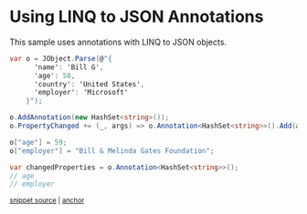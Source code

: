 # Using LINQ to JSON Annotations

This sample uses annotations with LINQ to JSON objects.

<!-- snippet: JTokenAnnotation -->
<a id='snippet-jtokenannotation'></a>
```cs
var o = JObject.Parse(@"{
      'name': 'Bill G',
      'age': 58,
      'country': 'United States',
      'employer': 'Microsoft'
    }");

o.AddAnnotation(new HashSet<string>());
o.PropertyChanged += (_, args) => o.Annotation<HashSet<string>>().Add(args.PropertyName);

o["age"] = 59;
o["employer"] = "Bill & Melinda Gates Foundation";

var changedProperties = o.Annotation<HashSet<string>>();
// age
// employer
```
<sup><a href='/Src/Tests/Documentation/Samples/Linq/JTokenAnnotation.cs#L35-L52' title='Snippet source file'>snippet source</a> | <a href='#snippet-jtokenannotation' title='Start of snippet'>anchor</a></sup>
<!-- endSnippet -->
